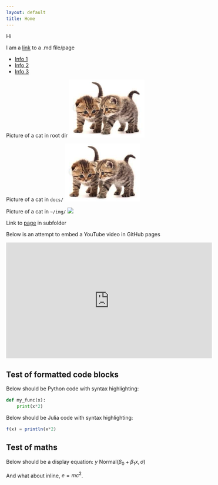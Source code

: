 ```yaml
---
layout: default
title: Home
---
```


Hi

I am a [link](random_md_file.md) to a .md file/page

- [Info 1](info1.md)
- [Info 2](info2.md)
- [Info 3](info3.md)


Picture of a cat in root dir
![](../cats_in_root.png)

Picture of a cat in `docs/`
![](cats_in_docs.png)

Picture of a cat in `~/img/` ![](img/cats_in_docs.png)

Link to [page](sub/page_in_sub.md) in subfolder


Below is an attempt to embed a YouTube video in GitHub pages

<iframe width="560" height="315" src="https://www.youtube.com/embed/vSjL2Zc-gEQ" frameborder="0" allow="autoplay; encrypted-media" allowfullscreen></iframe>

## Test of formatted code blocks

Below should be Python code with syntax highlighting: 
```python
def my_func(x):
    print(x*2)
```

Below should be Julia code with syntax highlighting: 
```julia
f(x) = println(x*2)
```

## Test of maths
Below should be a display equation:
$y ~ \text{Normal} (\beta_0 + \beta_1 x, \sigma)$

And what about inline, $e = mc^2$.
